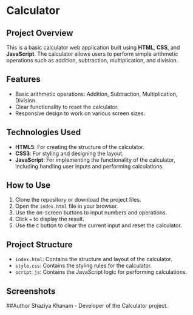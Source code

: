# Calculator

## Project Overview

This is a basic calculator web application built using **HTML**, **CSS**, and **JavaScript**. The calculator allows users to perform simple arithmetic operations such as addition, subtraction, multiplication, and division.

## Features

- Basic arithmetic operations: Addition, Subtraction, Multiplication, Division.
- Clear functionality to reset the calculator.
- Responsive design to work on various screen sizes.

## Technologies Used

- **HTML5**: For creating the structure of the calculator.
- **CSS3**: For styling and designing the layout.
- **JavaScript**: For implementing the functionality of the calculator, including handling user inputs and performing calculations.

## How to Use

1. Clone the repository or download the project files.
2. Open the `index.html` file in your browser.
3. Use the on-screen buttons to input numbers and operations.
4. Click `=` to display the result.
5. Use the `C` button to clear the current input and reset the calculator.

## Project Structure

- `index.html`: Contains the structure and layout of the calculator.
- `style.css`: Contains the styling rules for the calculator.
- `script.js`: Contains the JavaScript logic for performing calculations.

## Screenshots

##Author
Shaziya Khanam - Developer of the Calculator project.
